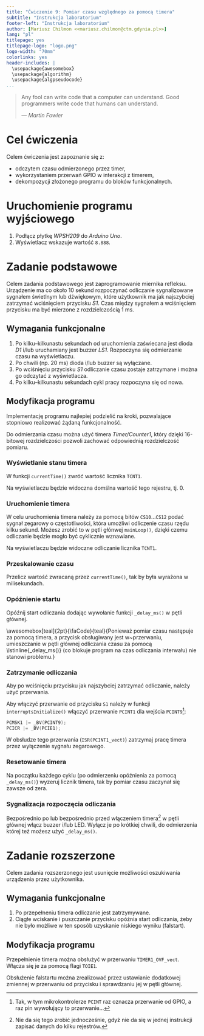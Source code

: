 ```yaml
---
title: "Ćwiczenie 9: Pomiar czasu względnego za pomocą timera"
subtitle: "Instrukcja laboratorium"
footer-left: "Instrukcja laboratorium"
author: [Mariusz Chilmon <<mariusz.chilmon@ctm.gdynia.pl>>]
lang: "pl"
titlepage: yes
titlepage-logo: "logo.png"
logo-width: "70mm"
colorlinks: yes
header-includes: |
  \usepackage{awesomebox}
  \usepackage{algorithm}
  \usepackage{algpseudocode}
...
```


> Any fool can write code that a computer can understand. Good programmers write code that humans can understand.
>
> — _Martin Fowler_

# Cel ćwiczenia

Celem ćwiczenia jest zapoznanie się z:

* odczytem czasu odmierzonego przez timer,
* wykorzystaniem przerwań GPIO w interakcji z timerem,
* dekompozycji złożonego programu do bloków funkcjonalnych.

# Uruchomienie programu wyjściowego

1. Podłącz płytkę _WPSH209_ do _Arduino Uno_.
1. Wyświetlacz wskazuje wartość `8.888`.

# Zadanie podstawowe

Celem zadania podstawowego jest zaprogramowanie miernika refleksu. Urządzenie ma co około 10 sekund rozpoczynać odliczanie sygnalizowane sygnałem świetlnym lub dźwiękowym, które użytkownik ma jak najszybciej zatrzymać wciśnięciem przycisku _S1_. Czas między sygnałem a wciśnięciem przycisku ma być mierzone z rozdzielczością 1&nbsp;ms.

## Wymagania funkcjonalne

1. Po kilku–kilkunastu sekundach od uruchomienia zaświecana jest dioda _D1_ i/lub uruchamiany jest buzzer _LS1_. Rozpoczyna się odmierzanie czasu na wyświetlaczu.
1. Po chwili (np. 20&nbsp;ms) dioda i/lub buzzer są wyłączane.
1. Po wciśnięciu przycisku _S1_ odliczanie czasu zostaje zatrzymane i można go odczytać z&nbsp;wyświetlacza.
1. Po kilku–kilkunastu sekundach cykl pracy rozpoczyna się od nowa.

## Modyfikacja programu

Implementację programu najlepiej podzielić na kroki, pozwalające stopniowo realizować żądaną funkcjonalność.

Do odmierzania czasu można użyć timera _Timer/Counter1_, który dzięki 16-bitowej rozdzielczości pozwoli zachować odpowiednią rozdzielczość pomiaru.

### Wyświetlanie stanu timera

W funkcji `currentTime()` zwróć wartość licznika `TCNT1`.

Na wyświetlaczu będzie widoczna domślna wartość tego rejestru, tj. 0.

### Uruchomienie timera

W celu uruchomienia timera należy za pomocą bitów `CS10`…`CS12` podać sygnał zegarowy o&nbsp;częstotliwości, która umożliwi odliczenie czasu rzędu kilku sekund. Możesz zrobić to w pętli głónwej `mainLoop()`, dzięki czemu odliczanie będzie mogło być cyklicznie wznawiane.

Na wyświetlaczu będzie widoczne odliczanie licznika `TCNT1`.

### Przeskalowanie czasu

Przelicz wartość zwracaną przez `currentTime()`, tak by była wyrażona w milisekundach.

### Opóźnienie startu

Opóźnij start odliczania dodając wywołanie funkcji `_delay_ms()` w pętli głównej.

\awesomebox[teal]{2pt}{\faCode}{teal}{Ponieważ pomiar czasu następuje za pomocą timera, a przycisk obsługiwany jest w~przerwaniu, umieszczanie w pętli głównej odliczania czasu za pomocą \lstinline{_delay_ms()} (co blokuje program na czas odliczania interwału) nie stanowi problemu.}

### Zatrzymanie odliczania

Aby po wciśnięciu przycisku jak najszybciej zatrzymać odliczanie, należy użyć przerwania.

Aby włączyć przerwanie od przycisku `S1` należy w funkcji `interruptsInitialize()` włączyć przerwanie `PCINT1` dla wejścia `PCINT9`[^1]:

[^1]: Tak, w tym mikrokontrolerze `PCINT` raz oznacza przerwanie od GPIO, a raz pin wywołujący to przerwanie…

```cpp
PCMSK1 |= _BV(PCINT9);
PCICR |= _BV(PCIE1);
```

W obsłudze tego przerwania (`ISR(PCINT1_vect)`) zatrzymaj pracę timera przez wyłączenie sygnału zegarowego.

### Resetowanie timera

Na początku każdego cyklu (po odmierzeniu opóźnienia za pomocą `_delay_ms()`) wyzeruj licznik timera, tak by pomiar czasu zaczynał się zawsze od zera.

### Sygnalizacja rozpoczęcia odliczania

Bezpośrednio po lub bezpośrednio przed włączeniem timera[^2] w pętli głównej włącz buzzer i/lub LED. Wyłącz je po krótkiej chwili, do odmierzenia której też możesz użyć `_delay_ms()`.

[^2]: Nie da się tego zrobić jednocześnie, gdyż nie da się w jednej instrukcji zapisać danych do kilku rejestrów.

# Zadanie rozszerzone

Celem zadania rozszerzonego jest usunięcie możliwości oszukiwania urządzenia przez użytkownika.

## Wymagania funkcjonalne

1. Po przepełneniu timera odliczanie jest zatrzymywane.
1. Ciągłe wciskanie i puszczanie przycisku opóźnia start odliczania, żeby nie było możliwe w ten sposób uzyskanie niskiego wyniku (falstart).

## Modyfikacja programu

Przepełnienie timera można obsłużyć w przerwaniu `TIMER1_OVF_vect`. Włącza się je za pomocą flagi `TOIE1`.

Obsłużenie falstartu można zrealizować przez ustawianie dodatkowej zmiennej w przerwaniu od przycisku i sprawdzaniu jej w pętli głównej.
